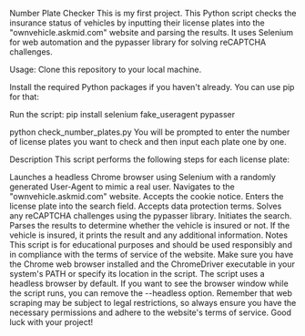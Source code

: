 Number Plate Checker This is my first project. This Python script checks the insurance status of vehicles by inputting their license plates into the "ownvehicle.askmid.com" website and parsing the results. It uses Selenium for web automation and the pypasser library for solving reCAPTCHA challenges.

Usage: Clone this repository to your local machine.

Install the required Python packages if you haven't already. You can use pip for that:

Run the script: pip install selenium fake_useragent pypasser

python check_number_plates.py You will be prompted to enter the number of license plates you want to check and then input each plate one by one.

Description This script performs the following steps for each license plate:

Launches a headless Chrome browser using Selenium with a randomly generated User-Agent to mimic a real user. Navigates to the "ownvehicle.askmid.com" website. Accepts the cookie notice. Enters the license plate into the search field. Accepts data protection terms. Solves any reCAPTCHA challenges using the pypasser library. Initiates the search. Parses the results to determine whether the vehicle is insured or not. If the vehicle is insured, it prints the result and any additional information. Notes This script is for educational purposes and should be used responsibly and in compliance with the terms of service of the website. Make sure you have the Chrome web browser installed and the ChromeDriver executable in your system's PATH or specify its location in the script. The script uses a headless browser by default. If you want to see the browser window while the script runs, you can remove the --headless option. Remember that web scraping may be subject to legal restrictions, so always ensure you have the necessary permissions and adhere to the website's terms of service. Good luck with your project!
